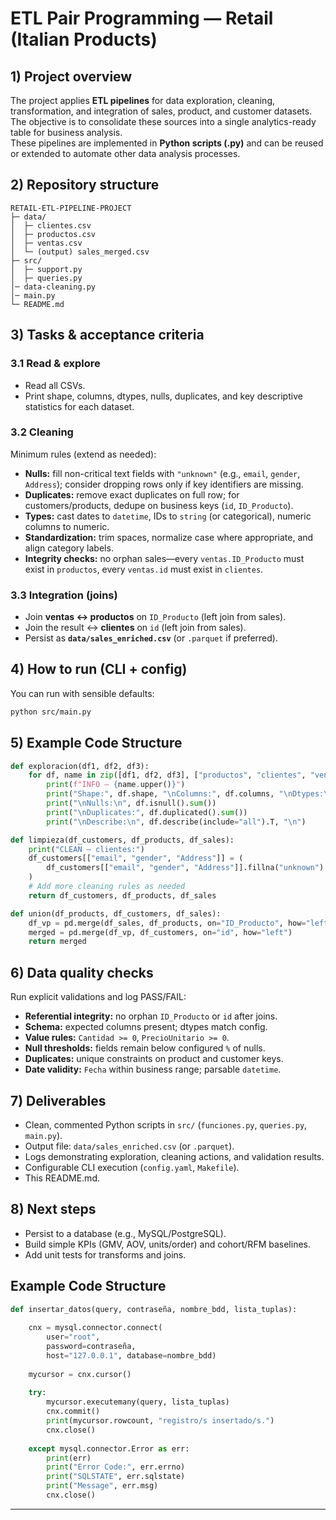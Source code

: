 # ETL Pair Programming — Retail (Italian Products)

## 1) Project overview
The project applies **ETL pipelines** for data exploration, cleaning, transformation, and integration of sales, product, and customer datasets. The objective is to consolidate these sources into a single analytics-ready table for business analysis.  
These pipelines are implemented in **Python scripts (.py)** and can be reused or extended to automate other data analysis processes.

## 2) Repository structure
```
RETAIL-ETL-PIPELINE-PROJECT
├─ data/
│  ├─ clientes.csv
│  ├─ productos.csv
│  ├─ ventas.csv
│  └─ (output) sales_merged.csv
├─ src/
│  ├─ support.py
│  ├─ queries.py
│─ data-cleaning.py
│─ main.py
└─ README.md
```

## 3) Tasks & acceptance criteria
### 3.1 Read & explore
- Read all CSVs.
- Print shape, columns, dtypes, nulls, duplicates, and key descriptive statistics for each dataset.

### 3.2 Cleaning
Minimum rules (extend as needed):
- **Nulls:** fill non-critical text fields with `"unknown"` (e.g., `email`, `gender`, `Address`); consider dropping rows only if key identifiers are missing.
- **Duplicates:** remove exact duplicates on full row; for customers/products, dedupe on business keys (`id`, `ID_Producto`).
- **Types:** cast dates to `datetime`, IDs to `string` (or categorical), numeric columns to numeric.
- **Standardization:** trim spaces, normalize case where appropriate, and align category labels.
- **Integrity checks:** no orphan sales—every `ventas.ID_Producto` must exist in `productos`, every `ventas.id` must exist in `clientes`.

### 3.3 Integration (joins)
- Join **ventas ↔ productos** on `ID_Producto` (left join from sales).
- Join the result ↔ **clientes** on `id` (left join from sales).
- Persist as **`data/sales_enriched.csv`** (or `.parquet` if preferred).

## 4) How to run (CLI + config)
You can run with sensible defaults:
```bash
python src/main.py
```

## 5) Example Code Structure
```python
def exploracion(df1, df2, df3):
    for df, name in zip([df1, df2, df3], ["productos", "clientes", "ventas"]):
        print(f"INFO — {name.upper()}")
        print("Shape:", df.shape, "\nColumns:", df.columns, "\nDtypes:\n", df.dtypes)
        print("\nNulls:\n", df.isnull().sum())
        print("\nDuplicates:", df.duplicated().sum())
        print("\nDescribe:\n", df.describe(include="all").T, "\n")

def limpieza(df_customers, df_products, df_sales):
    print("CLEAN — clientes:")
    df_customers[["email", "gender", "Address"]] = (
        df_customers[["email", "gender", "Address"]].fillna("unknown")
    )
    # Add more cleaning rules as needed
    return df_customers, df_products, df_sales

def union(df_products, df_customers, df_sales):
    df_vp = pd.merge(df_sales, df_products, on="ID_Producto", how="left")
    merged = pd.merge(df_vp, df_customers, on="id", how="left")
    return merged
```

## 6) Data quality checks
Run explicit validations and log PASS/FAIL:
- **Referential integrity:** no orphan `ID_Producto` or `id` after joins.
- **Schema:** expected columns present; dtypes match config.
- **Value rules:** `Cantidad >= 0`, `PrecioUnitario >= 0`.
- **Null thresholds:** fields remain below configured `%` of nulls.
- **Duplicates:** unique constraints on product and customer keys.
- **Date validity:** `Fecha` within business range; parsable `datetime`.

## 7) Deliverables
- Clean, commented Python scripts in `src/` (`funciones.py`, `queries.py`, `main.py`).
- Output file: `data/sales_enriched.csv` (or `.parquet`).
- Logs demonstrating exploration, cleaning actions, and validation results.
- Configurable CLI execution (`config.yaml`, `Makefile`).
- This README.md.

## 8) Next steps 
- Persist to a database (e.g., MySQL/PostgreSQL).
- Build simple KPIs (GMV, AOV, units/order) and cohort/RFM baselines.
- Add unit tests for transforms and joins.

## Example Code Structure
```python
def insertar_datos(query, contraseña, nombre_bdd, lista_tuplas):
    
    cnx = mysql.connector.connect(
        user="root", 
        password=contraseña, 
        host="127.0.0.1", database=nombre_bdd)
    
    mycursor = cnx.cursor()
    
    try:
        mycursor.executemany(query, lista_tuplas)
        cnx.commit()
        print(mycursor.rowcount, "registro/s insertado/s.")
        cnx.close()
        
    except mysql.connector.Error as err:
        print(err)
        print("Error Code:", err.errno)
        print("SQLSTATE", err.sqlstate)
        print("Message", err.msg)
        cnx.close()
```

---

